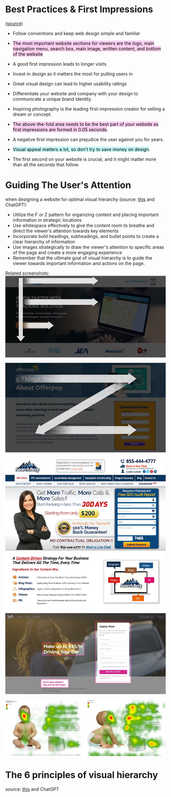 
# Best Practices & First Impressions
([source](https://cxl.com/blog/first-impressions-matter-the-importance-of-great-visual-design/))

-   Follow conventions and keep web design simple and familiar
-   <mark style="background: #FFB8EBA6;">The most important website sections for viewers are the logo, main navigation menu, search box, main image, written content, and bottom of the website</mark>
-   A good first impression leads to longer visits
-   Invest in design as it matters the most for pulling users in
-   Great visual design can lead to higher usability ratings

-   Differentiate your website and company with your design to communicate a unique brand identity.
-   Inspiring photography is the leading first-impression creator for selling a dream or concept.
-   <mark style="background: #FFB8EBA6;">The above-the-fold area needs to be the best part of your website as first impressions are formed in 0.05 seconds</mark>.
-   A negative first impression can prejudice the user against you for years.
-   <mark style="background: #ABF7F7A6;">Visual appeal matters a lot, so don't try to save money on design</mark>.
-   The first second on your website is crucial, and it might matter more than all the seconds that follow.

# Guiding The User's Attention

when designing a website for optimal visual hierarchy (source: [this](https://99designs.com/blog/tips/visual-hierarchy-landing-page-designs/) and ChatGPT):

-   Utilize the F or Z pattern for organizing content and placing important information in strategic locations
-   Use whitespace effectively to give the content room to breathe and direct the viewer's attention towards key elements
-   Incorporate bold headings, subheadings, and bullet points to create a clear hierarchy of information
-   Use images strategically to draw the viewer's attention to specific areas of the page and create a more engaging experience
-   Remember that the ultimate goal of visual hierarchy is to guide the viewer towards important information and actions on the page.

Related screenshots:
![](Attachments%20-%20Layout%20Component/Pasted%20image%2020230324070200.png)

![](Attachments%20-%20Layout%20Component/Pasted%20image%2020230324070207.png)

![](Attachments%20-%20Layout%20Component/Pasted%20image%2020230324070217.png)

![](Attachments%20-%20Layout%20Component/Pasted%20image%2020230324070228.png)

![](Attachments%20-%20Layout%20Component/Pasted%20image%2020230324070237.png)

# The 6 principles of visual hierarchy

source: [this](https://99designs.com/blog/tips/6-principles-of-visual-hierarchy/) and ChatGPT

